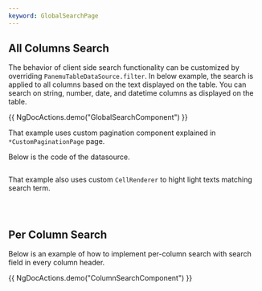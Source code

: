 ```yaml
---
keyword: GlobalSearchPage
---
```


## All Columns Search

The behavior of client side search functionality can be customized by overriding
`PanemuTableDataSource.filter`. In below example, the search is applied to all columns based on the text
displayed on the table. You can search on string, number, date, and datetime columns as displayed on the table.

{{ NgDocActions.demo("GlobalSearchComponent") }}


That example uses custom pagination component explained in `*CustomPaginationPage` page.

Below is the code of the datasource.

```typescript name="global-search-datasource.ts" file="../../example/custom-component/global-search-datasource.ts"

```

That example also uses custom `CellRenderer` to hight light texts matching search term.

```typescript name="highlight-cell-renderer.ts" file="../../example/custom-component/highlight-cell-renderer.ts" group="highlight-cell-renderer"

```
```html name="highlight-cell-renderer.html" file="../../example/custom-component/highlight-cell-renderer.html" group="highlight-cell-renderer"

```
```typescript name="highlight.pipe.ts" file="../../example/custom-component/highlight.pipe.ts" group="highlight-cell-renderer"

```

## Per Column Search

Below is an example of how to implement per-column search with search field in every column header.

{{ NgDocActions.demo("ColumnSearchComponent") }}

```typescript name="column-search-datasource.ts" file="../../example/custom-component/column-search-datasource.ts"

```

```typescript name="header-filter.component.ts" file="../../example/custom-component/header-filter.component.ts" group="header-filter"

```
```html name="header-filter.component.html" file="../../example/custom-component/header-filter.component.html" group="header-filter" 

```